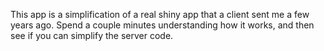 This app is a simplification of a real shiny app that a client sent me a few years ago. Spend a couple minutes understanding how it works, and then see if you can simplify the server code.
